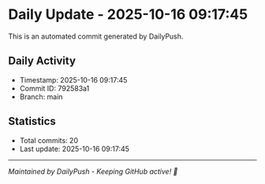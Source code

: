 # Daily Update - 2025-10-16 09:17:45

This is an automated commit generated by DailyPush.

## Daily Activity
- Timestamp: 2025-10-16 09:17:45
- Commit ID: 792583a1
- Branch: main

## Statistics
- Total commits: 20
- Last update: 2025-10-16 09:17:45

---
*Maintained by DailyPush - Keeping GitHub active! 🚀*
